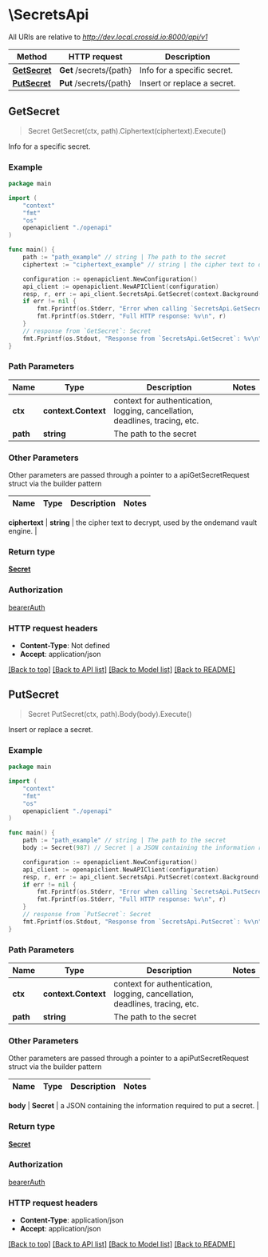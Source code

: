 # \SecretsApi

All URIs are relative to *http://dev.local.crossid.io:8000/api/v1*

Method | HTTP request | Description
------------- | ------------- | -------------
[**GetSecret**](SecretsApi.md#GetSecret) | **Get** /secrets/{path} | Info for a specific secret.
[**PutSecret**](SecretsApi.md#PutSecret) | **Put** /secrets/{path} | Insert or replace a secret.



## GetSecret

> Secret GetSecret(ctx, path).Ciphertext(ciphertext).Execute()

Info for a specific secret.

### Example

```go
package main

import (
    "context"
    "fmt"
    "os"
    openapiclient "./openapi"
)

func main() {
    path := "path_example" // string | The path to the secret
    ciphertext := "ciphertext_example" // string | the cipher text to decrypt, used by the ondemand vault engine. (optional)

    configuration := openapiclient.NewConfiguration()
    api_client := openapiclient.NewAPIClient(configuration)
    resp, r, err := api_client.SecretsApi.GetSecret(context.Background(), path).Ciphertext(ciphertext).Execute()
    if err != nil {
        fmt.Fprintf(os.Stderr, "Error when calling `SecretsApi.GetSecret``: %v\n", err)
        fmt.Fprintf(os.Stderr, "Full HTTP response: %v\n", r)
    }
    // response from `GetSecret`: Secret
    fmt.Fprintf(os.Stdout, "Response from `SecretsApi.GetSecret`: %v\n", resp)
}
```

### Path Parameters


Name | Type | Description  | Notes
------------- | ------------- | ------------- | -------------
**ctx** | **context.Context** | context for authentication, logging, cancellation, deadlines, tracing, etc.
**path** | **string** | The path to the secret | 

### Other Parameters

Other parameters are passed through a pointer to a apiGetSecretRequest struct via the builder pattern


Name | Type | Description  | Notes
------------- | ------------- | ------------- | -------------

 **ciphertext** | **string** | the cipher text to decrypt, used by the ondemand vault engine. | 

### Return type

[**Secret**](Secret.md)

### Authorization

[bearerAuth](../README.md#bearerAuth)

### HTTP request headers

- **Content-Type**: Not defined
- **Accept**: application/json

[[Back to top]](#) [[Back to API list]](../README.md#documentation-for-api-endpoints)
[[Back to Model list]](../README.md#documentation-for-models)
[[Back to README]](../README.md)


## PutSecret

> Secret PutSecret(ctx, path).Body(body).Execute()

Insert or replace a secret.

### Example

```go
package main

import (
    "context"
    "fmt"
    "os"
    openapiclient "./openapi"
)

func main() {
    path := "path_example" // string | The path to the secret
    body := Secret(987) // Secret | a JSON containing the information required to put a secret.

    configuration := openapiclient.NewConfiguration()
    api_client := openapiclient.NewAPIClient(configuration)
    resp, r, err := api_client.SecretsApi.PutSecret(context.Background(), path).Body(body).Execute()
    if err != nil {
        fmt.Fprintf(os.Stderr, "Error when calling `SecretsApi.PutSecret``: %v\n", err)
        fmt.Fprintf(os.Stderr, "Full HTTP response: %v\n", r)
    }
    // response from `PutSecret`: Secret
    fmt.Fprintf(os.Stdout, "Response from `SecretsApi.PutSecret`: %v\n", resp)
}
```

### Path Parameters


Name | Type | Description  | Notes
------------- | ------------- | ------------- | -------------
**ctx** | **context.Context** | context for authentication, logging, cancellation, deadlines, tracing, etc.
**path** | **string** | The path to the secret | 

### Other Parameters

Other parameters are passed through a pointer to a apiPutSecretRequest struct via the builder pattern


Name | Type | Description  | Notes
------------- | ------------- | ------------- | -------------

 **body** | **Secret** | a JSON containing the information required to put a secret. | 

### Return type

[**Secret**](Secret.md)

### Authorization

[bearerAuth](../README.md#bearerAuth)

### HTTP request headers

- **Content-Type**: application/json
- **Accept**: application/json

[[Back to top]](#) [[Back to API list]](../README.md#documentation-for-api-endpoints)
[[Back to Model list]](../README.md#documentation-for-models)
[[Back to README]](../README.md)

